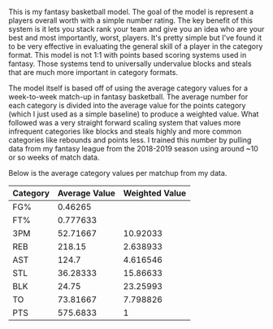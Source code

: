 This is my fantasy basketball model. The goal of the model is represent a players overall worth with a simple
number rating. The key benefit of this system is it lets you stack rank your team and give you an idea
who are your best and most importantly, worst, players. It's pretty simple but I've found it to be very effective in evaluating
the general skill of a player in the category format. This model is not 1:1 with points based scoring systems
used in fantasy. Those systems tend to universally undervalue blocks and steals that are much more
important in category formats.

The model itself is based off of using the average category values for a week-to-week match-up in fantasy
basketball. The average number for each category is divided into the average value for the points category (which
I just used as a simple baseline) to produce a weighted value. What followed was a very straight forward scaling system that values more infrequent categories
like blocks and steals highly and more common categories like rebounds and points less. I trained this number by pulling 
data from my fantasy league from the 2018-2019 season using around ~10 or so weeks of match data. 

Below is the average category values per matchup from my data.

| Category | Average Value | Weighted Value |
|-----|----------|----------|
| FG% | 0.46265  |          |
| FT% | 0.777633 |          |
| 3PM | 52.71667 | 10.92033 |
| REB | 218.15   | 2.638933 |
| AST | 124.7    | 4.616546 |
| STL | 36.28333 | 15.86633 |
| BLK | 24.75    | 23.25993 |
| TO  | 73.81667 | 7.798826 |
| PTS | 575.6833 | 1        |